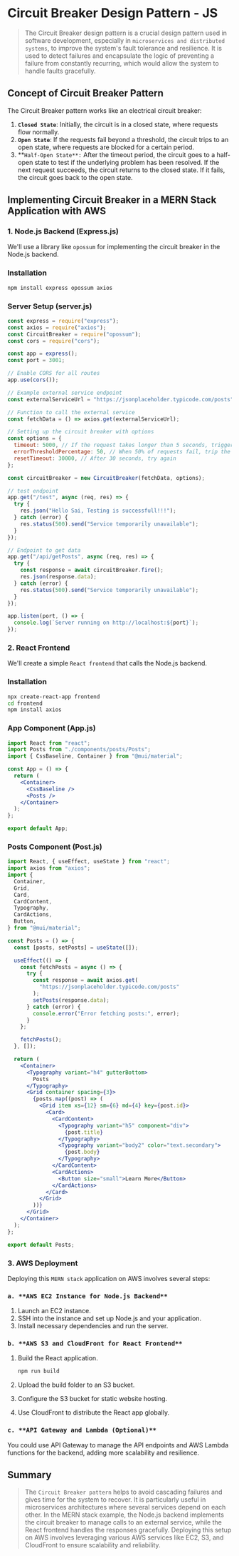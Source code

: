 # Circuit Breaker Design Pattern - JS

> The Circuit Breaker design pattern is a crucial design pattern used in software development, especially in `microservices and distributed systems`, to improve the system's fault tolerance and resilience. It is used to detect failures and encapsulate the logic of preventing a failure from constantly recurring, which would allow the system to handle faults gracefully.

## Concept of Circuit Breaker Pattern

The Circuit Breaker pattern works like an electrical circuit breaker:

1. **`Closed State`**: Initially, the circuit is in a closed state, where requests flow normally.
2. **`Open State`**: If the requests fail beyond a threshold, the circuit trips to an open state, where requests are blocked for a certain period.
3. **`Half-Open State**:` After the timeout period, the circuit goes to a half-open state to test if the underlying problem has been resolved. If the next request succeeds, the circuit returns to the closed state. If it fails, the circuit goes back to the open state.

## Implementing Circuit Breaker in a MERN Stack Application with AWS

### 1. Node.js Backend (Express.js)

We'll use a library like `opossum` for implementing the circuit breaker in the Node.js backend.

### Installation

```bash
npm install express opossum axios
```

### Server Setup (server.js)

```jsx
const express = require("express");
const axios = require("axios");
const CircuitBreaker = require("opossum");
const cors = require("cors");

const app = express();
const port = 3001;

// Enable CORS for all routes
app.use(cors());

// Example external service endpoint
const externalServiceUrl = "https://jsonplaceholder.typicode.com/posts";

// Function to call the external service
const fetchData = () => axios.get(externalServiceUrl);

// Setting up the circuit breaker with options
const options = {
  timeout: 5000, // If the request takes longer than 5 seconds, trigger a failure
  errorThresholdPercentage: 50, // When 50% of requests fail, trip the circuit
  resetTimeout: 30000, // After 30 seconds, try again
};

const circuitBreaker = new CircuitBreaker(fetchData, options);

// test endpoint
app.get("/test", async (req, res) => {
  try {
    res.json("Hello Sai, Testing is successfull!!!");
  } catch (error) {
    res.status(500).send("Service temporarily unavailable");
  }
});

// Endpoint to get data
app.get("/api/getPosts", async (req, res) => {
  try {
    const response = await circuitBreaker.fire();
    res.json(response.data);
  } catch (error) {
    res.status(500).send("Service temporarily unavailable");
  }
});

app.listen(port, () => {
  console.log(`Server running on http://localhost:${port}`);
});
```

### 2. React Frontend

We'll create a simple `React frontend` that calls the Node.js backend.

### Installation

```bash
npx create-react-app frontend
cd frontend
npm install axios
```

### App Component (App.js)

```jsx
import React from "react";
import Posts from "./components/posts/Posts";
import { CssBaseline, Container } from "@mui/material";

const App = () => {
  return (
    <Container>
      <CssBaseline />
      <Posts />
    </Container>
  );
};

export default App;
```

### Posts Component (Post.js)

```jsx
import React, { useEffect, useState } from "react";
import axios from "axios";
import {
  Container,
  Grid,
  Card,
  CardContent,
  Typography,
  CardActions,
  Button,
} from "@mui/material";

const Posts = () => {
  const [posts, setPosts] = useState([]);

  useEffect(() => {
    const fetchPosts = async () => {
      try {
        const response = await axios.get(
          "https://jsonplaceholder.typicode.com/posts"
        );
        setPosts(response.data);
      } catch (error) {
        console.error("Error fetching posts:", error);
      }
    };

    fetchPosts();
  }, []);

  return (
    <Container>
      <Typography variant="h4" gutterBottom>
        Posts
      </Typography>
      <Grid container spacing={3}>
        {posts.map((post) => (
          <Grid item xs={12} sm={6} md={4} key={post.id}>
            <Card>
              <CardContent>
                <Typography variant="h5" component="div">
                  {post.title}
                </Typography>
                <Typography variant="body2" color="text.secondary">
                  {post.body}
                </Typography>
              </CardContent>
              <CardActions>
                <Button size="small">Learn More</Button>
              </CardActions>
            </Card>
          </Grid>
        ))}
      </Grid>
    </Container>
  );
};

export default Posts;
```

### 3. AWS Deployment

Deploying this `MERN stack` application on AWS involves several steps:

### `a. **AWS EC2 Instance for Node.js Backend**`

1. Launch an EC2 instance.
2. SSH into the instance and set up Node.js and your application.
3. Install necessary dependencies and run the server.

### `b. **AWS S3 and CloudFront for React Frontend**`

1. Build the React application.

   ```bash
   npm run build
   ```

2. Upload the build folder to an S3 bucket.
3. Configure the S3 bucket for static website hosting.
4. Use CloudFront to distribute the React app globally.

### `c. **API Gateway and Lambda (Optional)**`

You could use API Gateway to manage the API endpoints and AWS Lambda functions for the backend, adding more scalability and resilience.

## Summary

> The `Circuit Breaker pattern` helps to avoid cascading failures and gives time for the system to recover. It is particularly useful in microservices architectures where several services depend on each other. In the MERN stack example, the Node.js backend implements the circuit breaker to manage calls to an external service, while the React frontend handles the responses gracefully. Deploying this setup on AWS involves leveraging various AWS services like EC2, S3, and CloudFront to ensure scalability and reliability.
